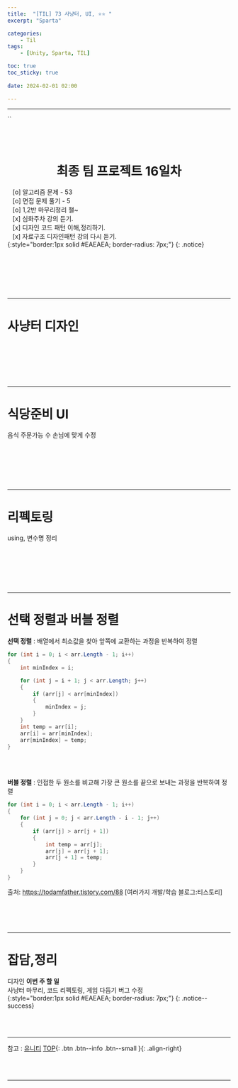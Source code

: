 ```yaml
---
title:  "[TIL] 73 사냥터, UI, ⭐⭐ "
excerpt: "Sparta"

categories:
    - Til
tags:
    - [Unity, Sparta, TIL]

toc: true
toc_sticky: true
 
date: 2024-02-01 02:00

---
```

- - -

``

<BR><BR>

<center><H1>  최종 팀 프로젝트 16일차  </H1></center>

&nbsp;&nbsp; [o] 알고리즘 문제  - 53  
&nbsp;&nbsp; [o] 면접 문제 풀기 - 5     
&nbsp;&nbsp; [o] 1,2반 마무리정리  챌~   
&nbsp;&nbsp; [x] 심화주차 강의 듣기.   
&nbsp;&nbsp; [x] 디자인 코드 패턴 이해,정리하기.   
&nbsp;&nbsp; [x] 자료구조 디자인패턴 강의 다시 듣기.   
{:style="border:1px solid #EAEAEA; border-radius: 7px;"}
{: .notice}  

<br><br><br><br><br>
- - - 

# 사냥터 디자인

<br><br><br><br><br>
- - - 

# 식당준비 UI
음식 주문가능 수 손님에 맞게 수정  

<br><br><br><br><br>
- - - 

# 리펙토링
using, 변수명 정리  

<br><br><br><br><br>
- - - 

# 선택 정렬과 버블 정렬
**선택 정렬** : 배열에서 최소값을 찾아 앞쪽에 교환하는 과정을 반복하여 정렬  

<div class="notice--primary" markdown="1"> 

```c# 
for (int i = 0; i < arr.Length - 1; i++)
{
    int minIndex = i;

    for (int j = i + 1; j < arr.Length; j++)
    {
        if (arr[j] < arr[minIndex])
        {
            minIndex = j;
        }
    }
    int temp = arr[i];
    arr[i] = arr[minIndex];
    arr[minIndex] = temp;
}
```
</div>

<br><br>

**버블 정렬** : 인접한 두 원소를 비교해 가장 큰 원소를 끝으로 보내는 과정을 반복하여 정렬  

<div class="notice--primary" markdown="1"> 

```c# 
for (int i = 0; i < arr.Length - 1; i++)
{
    for (int j = 0; j < arr.Length - i - 1; j++)
    {
        if (arr[j] > arr[j + 1])
        {
            int temp = arr[j];
            arr[j] = arr[j + 1];
            arr[j + 1] = temp;
        }
    }
}
```
</div>


출처: https://todamfather.tistory.com/88 [여러가지 개발/학습 블로그:티스토리]
<br><br><br><br><br>
- - - 


# 잡담,정리
디자인
**이번 주 할 일**  
사냥터 마무리, 코드 리펙토링, 게임 다듬기 버그 수정  
{:style="border:1px solid #EAEAEA; border-radius: 7px;"}
{: .notice--success}  

<br><br>
- - -

참고 : [유니티](https://docs.unity3d.com/kr/)
[TOP](#){: .btn .btn--info .btn--small }{: .align-right}


<br><br>
- - -
